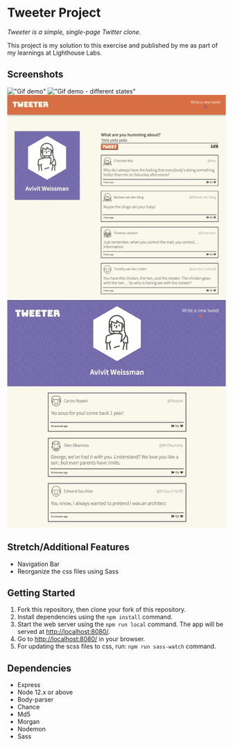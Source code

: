 # Tweeter Project

*Tweeter is a simple, single-page Twitter clone.*

This project is my solution to this exercise and published by me as part of my learnings at Lighthouse Labs.



## Screenshots
!["Gif demo"](https://github.com/Avivitw/tweeter/blob/master/docs/tweeeter_demo.gif?raw=true)
!["Gif demo - different states"](https://github.com/Avivitw/tweeter/blob/master/docs/tweeeter_demo2.gif?raw=true)
!["Tweet desktop state"](https://github.com/Avivitw/tweeter/blob/master/docs/tweet_desktop_state.png?raw=true)
!["Tweet mobile state"](https://github.com/Avivitw/tweeter/blob/master/docs/tweet_mobile_state.png?raw=true)

## Stretch/Additional Features
- Navigation Bar
- Reorganize the css files using Sass


## Getting Started

1. Fork this repository, then clone your fork of this repository.
2. Install dependencies using the `npm install` command.
3. Start the web server using the `npm run local` command. The app will be served at <http://localhost:8080/>.
4. Go to <http://localhost:8080/> in your browser.
5. For updating the scss files to css, run: `npm run sass-watch` command. 

## Dependencies

- Express
- Node 12.x or above
- Body-parser
- Chance
- Md5
- Morgan
- Nodemon
- Sass
